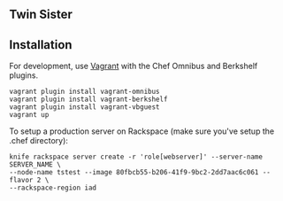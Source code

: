 Twin Sister
-----------

Installation
------------

For development, use [Vagrant](http://vagrantup.com) with the Chef Omnibus and Berkshelf plugins.

    vagrant plugin install vagrant-omnibus
    vagrant plugin install vagrant-berkshelf
    vagrant plugin install vagrant-vbguest
    vagrant up

To setup a production server on Rackspace (make sure you've setup the .chef directory):

    knife rackspace server create -r 'role[webserver]' --server-name SERVER_NAME \
    --node-name tstest --image 80fbcb55-b206-41f9-9bc2-2dd7aac6c061 --flavor 2 \
    --rackspace-region iad
